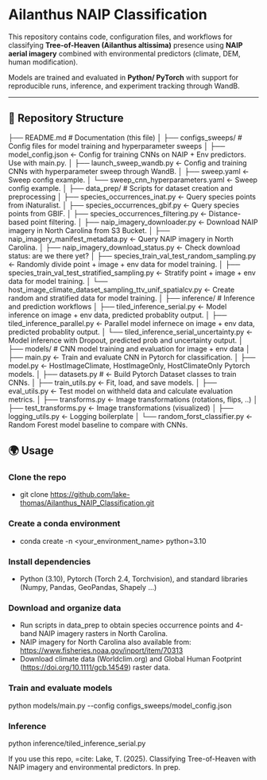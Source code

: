﻿# Ailanthus NAIP Classification

This repository contains code, configuration files, and workflows for classifying **Tree-of-Heaven (Ailanthus altissima)** presence using **NAIP aerial imagery** combined with environmental predictors (climate, DEM, human modification).  

Models are trained and evaluated in **Python/ PyTorch** with support for reproducible runs, inference, and experiment tracking through WandB.

---

## 📂 Repository Structure

├── README.md # Documentation (this file)
│
├── configs_sweeps/ # Config files for model training and hyperparameter sweeps
│ ├── model_config.json <- Config for training CNNs on NAIP + Env predictors. Use with main.py.
│ ├── launch_sweep_wandb.py <- Config and training CNNs with hyperparameter sweep through WandB.
│ ├── sweep.yaml <- Sweep config example.
│ └── sweep_cnn_hyperparameters.yaml <- Sweep config example.
│
├── data_prep/ # Scripts for dataset creation and preprocessing
│ ├── species_occurrences_inat.py <- Query species points from iNaturalist.
│ ├── species_occurrences_gbif.py <- Query species points from GBIF.
│ ├── species_occurrences_filtering.py <- Distance-based point filtering.
│ ├── naip_imagery_downloader.py <- Download NAIP imagery in North Carolina from S3 Bucket.
│ ├── naip_imagery_manifest_metadata.py <- Query NAIP imagery in North Carolina.
│ ├── naip_imagery_download_status.py <- Check download status: are we there yet?
│ ├── species_train_val_test_random_sampling.py <- Randomly divide point + image + env data for model training.
│ ├── species_train_val_test_stratified_sampling.py <- Stratify point + image + env data for model training.
│ └── host_image_climate_dataset_sampling_ttv_unif_spatialcv.py <- Create random and stratified data for model training.
│
├── inference/ # Inference and prediction workflows
│ ├── tiled_inference_serial.py <- Model inference on image + env data, predicted probablity output.
│ ├── tiled_inference_parallel.py <- Parallel model infernece on image + env data, predicted probablity output.
│ └── tiled_inference_serial_uncertainty.py <- Model inference with Dropout, predicted prob and uncertainty output.
│
├── models/ # CNN model training and evaluation for image + env data
│ ├── main.py <- Train and evaluate CNN in Pytorch for classification.
│ ├── model.py <- HostImageClimate, HostImageOnly, HostClimateOnly Pytorch models.
│ ├── datasets.py # <- Build Pytorch Dataset classes to train CNNs.
│ ├── train_utils.py <- Fit, load, and save models.
│ ├── eval_utils.py <- Test model on withheld data and calculate evaluation metrics.
│ ├── transforms.py <- Image transformations (rotations, flips, ..)
│ ├── test_transforms.py <- Image transformations (visualized)
│ ├── logging_utils.py <- Logging boilerplate
│ └── random_forst_classifier.py <- Random Forest model baseline to compare with CNNs.

## 🌍 Usage

### Clone the repo
- git clone https://github.com/lake-thomas/Ailanthus_NAIP_Classification.git

### Create a conda environment
- conda create -n <your_environment_name> python=3.10

### Install dependencies
- Python (3.10), Pytorch (Torch 2.4, Torchvision), and standard libraries (Numpy, Pandas, GeoPandas, Shapely ...)

### Download and organize data
- Run scripts in data_prep to obtain species occurrence points and 4-band NAIP imagery rasters in North Carolina.
- NAIP imagery for North Carolina also available from: https://www.fisheries.noaa.gov/inport/item/70313
- Download climate data (Worldclim.org) and Global Human Footprint (https://doi.org/10.1111/gcb.14549) raster data.

### Train and evaluate models
python models/main.py --config configs_sweeps/model_config.json

### Inference
python inference/tiled_inference_serial.py 

If you use this repo, =cite:
Lake, T. (2025). Classifying Tree-of-Heaven with NAIP imagery and environmental predictors. In prep.
